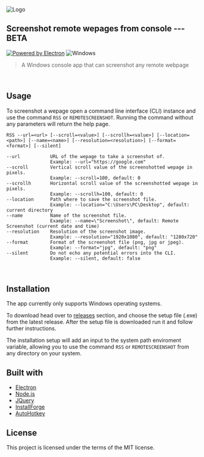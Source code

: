 ![Logo](https://i.imgur.com/e5M1WqR.png)
## Screenshot remote wepages from console --- __BETA__

[![Powered by Electron](https://i.imgur.com/MZqkD2n.png)](http://electronjs.org/) ![Windows](https://img.shields.io/badge/Windows-0078D6?style=for-the-badge&logo=windows&logoColor=white)
&nbsp;
>A Windows console app that can screenshot any remote webpage

&nbsp;
## Usage
To screenshot a wepage open a command line interface (CLI) instance and use the command `RSS` or `REMOTESCREENSHOT`. Running the command without any parameters will return the help page.

```
RSS --url=<url> [--scroll=<value>] [--scrollh=<value>] [--location=<path>] [--name=<name>] [--resolution=<resolution>] [--format=<format>] [--silent]

--url           URL of the wepage to take a screenshot of.
                Example: --url="https://google.com"
--scroll        Vertical scroll value of the screenshotted wepage in pixels.
                Example: --scroll=100, default: 0
--scrollh       Horizontal scroll value of the screenshotted wepage in pixels.
                Example: --scrollh=100, default: 0
--location      Path where to save the screenshot file.
                Example: --location="C:\Users\PC\Desktop", default: current directory
--name          Name of the screenshot file.
                Example: --name=\"Screenshot\", default: Remote Screenshot (current date and time)
--resolution    Resolution of the screenshot image.
                Example: --resolution="1920x1080", default: "1280x720"
--format        Format of the screenshot file (png, jpg or jpeg).
                Example: --format="jpg", default: "png"
--silent        Do not echo any potential errors into the CLI.
                Example: --silent, default: false
```

&nbsp;
## Installation

The app currently only supports Windows operating systems.

To download head over to [releases](https://github.com/Toxic48/Remote-Screenshot/releases) section, and choose the setup file (.exe) from the latest release.
After the setup file is downloaded run it and follow further instructions.

The installation setup will add an input to the system path enviroment variable, allowing you to use the command `RSS` or `REMOTESCREENSHOT` from any directory on your system.
&nbsp;
## Built with
- [Electron](https://www.electronjs.org/)
- [Node.js](http://nodejs.org)
- [JQuery](https://jquery.com/)
- [InstallForge](https://installforge.net/)
- [AutoHotkey](https://www.autohotkey.com/)
&nbsp;
## License

This project is licensed under the terms of the MIT license.